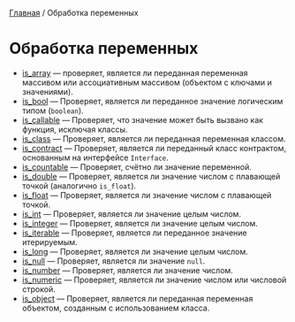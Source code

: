 [Главная](../README.md) / Обработка переменных

# Обработка переменных

-   [is_array](./variables/is_array.md) &mdash; проверяет, является ли переданная переменная
    массивом или ассоциативным массивом (объектом с ключами и значениями).
-   [is_bool](./variables/is_bool.md) &mdash; Проверяет, является ли переданное значение логическим
    типом (`boolean`).
-   [is_callable](./variables/is_callable.md) &mdash; Проверяет, что значение может быть вызвано как
    функция, исключая классы.
-   [is_class](./variables/is_class.md) &mdash; Проверяет, является ли переданная переменная
    классом.
-   [is_contract](./variables/is_contract.md) &mdash; Проверяет, является ли переданный класс
    контрактом, основанным на интерфейсе `Interface`.
-   [is_countable](./variables/is_countable.md) &mdash; Проверяет, счётно ли значение переменной.
-   [is_double](./variables/is_double.md) &mdash; Проверяет, является ли значение числом с плавающей
    точкой (аналогично `is_float`).
-   [is_float](./variables/is_float.md) &mdash; Проверяет, является ли значение числом с плавающей
    точкой.
-   [is_int](./variables/is_int.md) &mdash; Проверяет, является ли значение целым числом.
-   [is_integer](./variables/is_integer.md) &mdash; Проверяет, является ли значение целым числом.
-   [is_iterable](./variables/is_iterable.md) &mdash; Проверяет, является ли переданное значение
    итерируемым.
-   [is_long](./variables/is_long.md) &mdash; Проверяет, является ли значение целым числом.
-   [is_null](./variables/is_null.md) &mdash; Проверяет, является ли значение `null`.
-   [is_number](./variables/is_number.md) &mdash; Проверяет, является ли значение числом.
-   [is_numeric](./variables/is_numeric.md) &mdash; Проверяет, является ли значение числом или
    числовой строкой.
-   [is_object](./variables/is_object.md) &mdash; Проверяет, является ли переданная переменная
    объектом, созданным с использованием класса.
